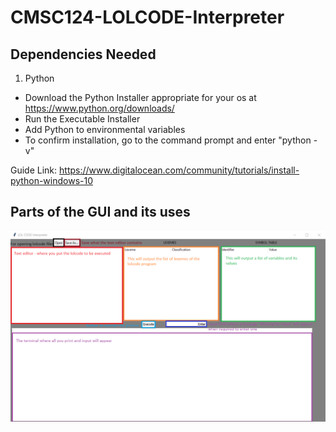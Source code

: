 # CMSC124-LOLCODE-Interpreter

## Dependencies Needed
1. Python
- Download the Python Installer appropriate for your os at https://www.python.org/downloads/
- Run the Executable Installer
- Add Python to environmental variables
- To confirm installation, go to the command prompt and enter "python -v"

Guide Link: https://www.digitalocean.com/community/tutorials/install-python-windows-10

## Parts of the GUI and its uses
![finished_app1](gui_parts.png)